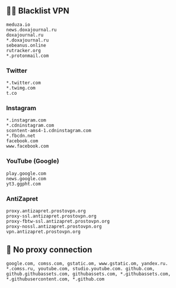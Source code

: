 ## 🕵️‍♀️ Blacklist VPN
```
meduza.io
news.doxajournal.ru
doxajournal.ru
*.doxajournal.ru
sebeanus.online
rutracker.org
*.protonmail.com
```
### Twitter
```
*.twitter.com
*.twimg.com
t.co
```

### Instagram
```
*.instagram.com
*.cdninstagram.com
scontent-ams4-1.cdninstagram.com
*.fbcdn.net
facebook.com
www.facebook.com
```
### YouTube (Google)
```
play.google.com
news.google.com
yt3.ggpht.com
```

### AntiZapret
```
proxy.antizapret.prostovpn.org
proxy-ssl.antizapret.prostovpn.org
proxy-fbtw-ssl.antizapret.prostovpn.org
proxy-nossl.antizapret.prostovpn.org
vpn.antizapret.prostovpn.org 
```

## 📵 No proxy connection
```
google.com, comss.com, gstatic.om, www.gstatic.om, yandex.ru. *.comss.ru, youtube.com, studio.youtube.com. github.com, github.githubassets.com, githubassets.com, *.githubassets.com, *.githubusercontent.com, *.github.com
```
